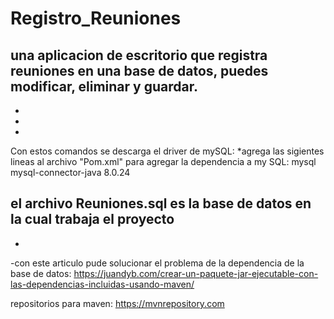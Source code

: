 # Registro_Reuniones
una aplicacion de escritorio que registra reuniones en una base de datos, puedes modificar, eliminar y guardar.
-
-
-
-

Con estos comandos se descarga el driver de mySQL:
*agrega las sigientes lineas al archivo "Pom.xml" para agregar la dependencia a my SQL:
<dependencies>
        <dependency>
            <groupId>mysql</groupId>
            <artifactId>mysql-connector-java</artifactId>
            <version>8.0.24</version>
        </dependency>
    </dependencies>
    
el archivo Reuniones.sql es la base de datos en la cual trabaja el proyecto
-
-
-con este articulo pude solucionar el problema de la dependencia de la base de datos:
https://juandyb.com/crear-un-paquete-jar-ejecutable-con-las-dependencias-incluidas-usando-maven/

repositorios para maven:
https://mvnrepository.com
